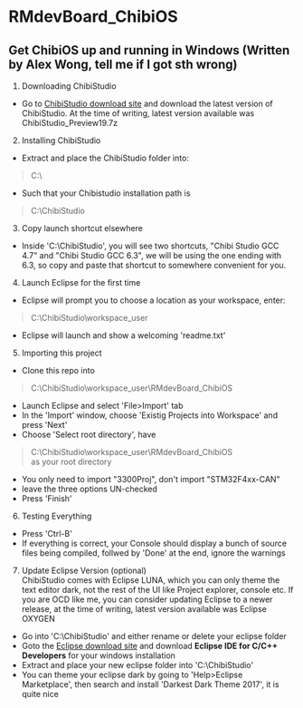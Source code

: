 # RMdevBoard_ChibiOS  
  
## Get ChibiOS up and running in Windows (Written by Alex Wong, tell me if I got sth wrong)  
1. Downloading ChibiStudio  
- Go to [ChibiStudio download site](https://sourceforge.net/projects/chibios/files/ChibiStudio/) and download the latest version of ChibiStudio. At the time of writing, latest version available was ChibiStudio_Preview19.7z  
  
2. Installing ChibiStudio  
- Extract and place the ChibiStudio folder into:  
> C:\  
- Such that your Chibistudio installation path is  
> C:\ChibiStudio  
  
3. Copy launch shortcut elsewhere
- Inside 'C:\ChibiStudio', you will see two shortcuts, "Chibi Studio GCC 4.7" and "Chibi Studio GCC 6.3", we will be using the one ending with 6.3, so copy and paste that shortcut to somewhere convenient for you.  
  
4. Launch Eclipse for the first time  
- Eclipse will prompt you to choose a location as your workspace, enter:   
> C:\ChibiStudio\workspace_user   
- Eclipse will launch and show a welcoming 'readme.txt'  
  
5. Importing this project  
- Clone this repo into  
> C:\ChibiStudio\workspace_user\RMdevBoard_ChibiOS  
- Launch Eclipse and select 'File>Import' tab  
- In the 'Import' window, choose 'Existig Projects into Workspace' and press 'Next'  
- Choose 'Select root directory', have   
> C:\ChibiStudio\workspace_user\RMdevBoard_ChibiOS  
  as your root directory  
- You only need to import "3300Proj", don't import "STM32F4xx-CAN"  
- leave the three options UN-checked  
- Press 'Finish'  
  
6. Testing Everything
- Press 'Ctrl-B' 
- If everything is correct, your Console should display a bunch of source files being compiled, follwed by 'Done' at the end, ignore the warnings  
  
7. Update Eclipse Version (optional)  
ChibiStudio comes with Eclipse LUNA, which you can only theme the text editor dark, not the rest of the UI like Project explorer, console etc. If you are OCD like me, you can consider updating Eclipse to a newer release, at the time of writing, latest version available was Eclipse OXYGEN  
- Go into 'C:\ChibiStudio' and either rename or delete your eclipse folder  
- Goto the [Eclipse download site](http://www.eclipse.org/downloads/eclipse-packages/) and download **Eclipse IDE for C/C++ Developers** for your windows installation  
- Extract and place your new eclipse folder into 'C:\ChibiStudio'  
- You can theme your eclipse dark by going to 'Help>Eclipse Marketplace', then search and install 'Darkest Dark Theme 2017', it is quite nice  
